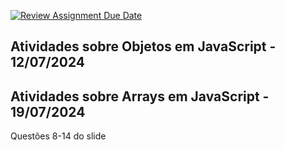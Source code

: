 [![Review Assignment Due Date](https://classroom.github.com/assets/deadline-readme-button-22041afd0340ce965d47ae6ef1cefeee28c7c493a6346c4f15d667ab976d596c.svg)](https://classroom.github.com/a/XUEw9AAE)

## Atividades sobre Objetos em JavaScript - 12/07/2024
## Atividades sobre Arrays em JavaScript - 19/07/2024
 Questões 8-14 do slide